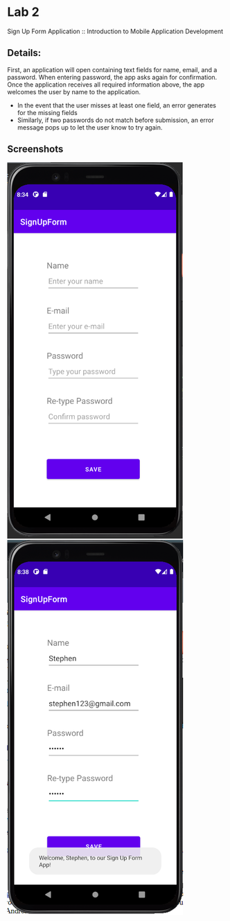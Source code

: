 # Lab 2
Sign Up Form Application :: Introduction to Mobile Application Development

## Details:
First, an application will open containing text fields for name, email, and a password. 
When entering password, the app asks again for confirmation.
Once the application receives all required information above, the app welcomes the user by name to the application.
* In the event that the user misses at least one field, an error generates for the missing fields
* Similarly, if two passwords do not match before submission, an error message pops up to let the user know to try again. 

## Screenshots
![Start of application](before.png)
![Finishing application](after.png)